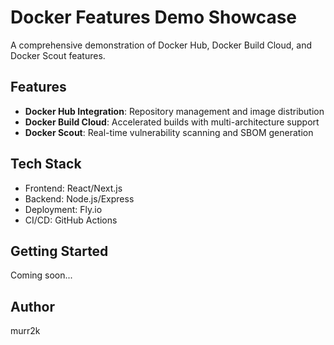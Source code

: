 # Docker Features Demo Showcase

A comprehensive demonstration of Docker Hub, Docker Build Cloud, and Docker Scout features.

## Features

- **Docker Hub Integration**: Repository management and image distribution
- **Docker Build Cloud**: Accelerated builds with multi-architecture support
- **Docker Scout**: Real-time vulnerability scanning and SBOM generation

## Tech Stack

- Frontend: React/Next.js
- Backend: Node.js/Express
- Deployment: Fly.io
- CI/CD: GitHub Actions

## Getting Started

Coming soon...

## Author

murr2k